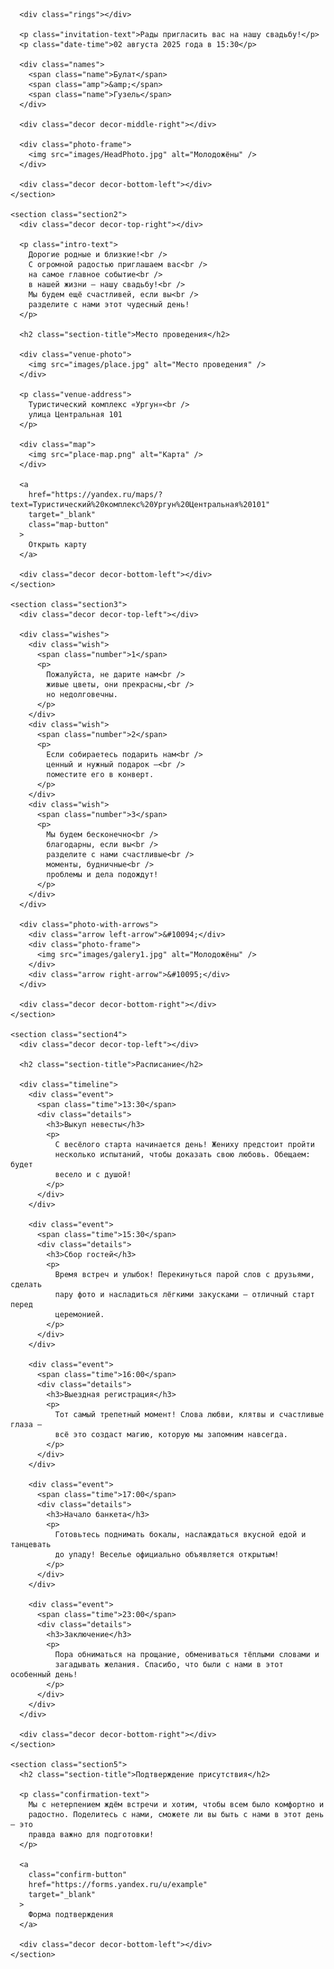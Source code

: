 <!DOCTYPE html>
<html lang="ru">
  <head>
    <meta charset="UTF-8" />
    <meta name="viewport" content="width=device-width, initial-scale=1.0" />
    <title>Свадебное приглашение</title>
    <link rel="stylesheet" href="style.css" />
  </head>
  <body>
    <section class="section1">
      <div class="decor decor-top-left"></div>
      <div class="decor decor-top-right"></div>

      <div class="rings"></div>

      <p class="invitation-text">Рады пригласить вас на нашу свадьбу!</p>
      <p class="date-time">02 августа 2025 года в 15:30</p>

      <div class="names">
        <span class="name">Булат</span>
        <span class="amp">&amp;</span>
        <span class="name">Гузель</span>
      </div>

      <div class="decor decor-middle-right"></div>

      <div class="photo-frame">
        <img src="images/HeadPhoto.jpg" alt="Молодожёны" />
      </div>

      <div class="decor decor-bottom-left"></div>
    </section>

    <section class="section2">
      <div class="decor decor-top-right"></div>

      <p class="intro-text">
        Дорогие родные и близкие!<br />
        С огромной радостью приглашаем вас<br />
        на самое главное событие<br />
        в нашей жизни – нашу свадьбу!<br />
        Мы будем ещё счастливей, если вы<br />
        разделите с нами этот чудесный день!
      </p>

      <h2 class="section-title">Место проведения</h2>

      <div class="venue-photo">
        <img src="images/place.jpg" alt="Место проведения" />
      </div>

      <p class="venue-address">
        Туристический комплекс «Ургун»<br />
        улица Центральная 101
      </p>

      <div class="map">
        <img src="place-map.png" alt="Карта" />
      </div>

      <a
        href="https://yandex.ru/maps/?text=Туристический%20комплекс%20Ургун%20Центральная%20101"
        target="_blank"
        class="map-button"
      >
        Открыть карту
      </a>

      <div class="decor decor-bottom-left"></div>
    </section>

    <section class="section3">
      <div class="decor decor-top-left"></div>

      <div class="wishes">
        <div class="wish">
          <span class="number">1</span>
          <p>
            Пожалуйста, не дарите нам<br />
            живые цветы, они прекрасны,<br />
            но недолговечны.
          </p>
        </div>
        <div class="wish">
          <span class="number">2</span>
          <p>
            Если собираетесь подарить нам<br />
            ценный и нужный подарок –<br />
            поместите его в конверт.
          </p>
        </div>
        <div class="wish">
          <span class="number">3</span>
          <p>
            Мы будем бесконечно<br />
            благодарны, если вы<br />
            разделите с нами счастливые<br />
            моменты, будничные<br />
            проблемы и дела подождут!
          </p>
        </div>
      </div>

      <div class="photo-with-arrows">
        <div class="arrow left-arrow">&#10094;</div>
        <div class="photo-frame">
          <img src="images/galery1.jpg" alt="Молодожёны" />
        </div>
        <div class="arrow right-arrow">&#10095;</div>
      </div>

      <div class="decor decor-bottom-right"></div>
    </section>

    <section class="section4">
      <div class="decor decor-top-left"></div>

      <h2 class="section-title">Расписание</h2>

      <div class="timeline">
        <div class="event">
          <span class="time">13:30</span>
          <div class="details">
            <h3>Выкуп невесты</h3>
            <p>
              С весёлого старта начинается день! Жениху предстоит пройти
              несколько испытаний, чтобы доказать свою любовь. Обещаем: будет
              весело и с душой!
            </p>
          </div>
        </div>

        <div class="event">
          <span class="time">15:30</span>
          <div class="details">
            <h3>Сбор гостей</h3>
            <p>
              Время встреч и улыбок! Перекинуться парой слов с друзьями, сделать
              пару фото и насладиться лёгкими закусками – отличный старт перед
              церемонией.
            </p>
          </div>
        </div>

        <div class="event">
          <span class="time">16:00</span>
          <div class="details">
            <h3>Выездная регистрация</h3>
            <p>
              Тот самый трепетный момент! Слова любви, клятвы и счастливые глаза –
              всё это создаст магию, которую мы запомним навсегда.
            </p>
          </div>
        </div>

        <div class="event">
          <span class="time">17:00</span>
          <div class="details">
            <h3>Начало банкета</h3>
            <p>
              Готовьтесь поднимать бокалы, наслаждаться вкусной едой и танцевать
              до упаду! Веселье официально объявляется открытым!
            </p>
          </div>
        </div>

        <div class="event">
          <span class="time">23:00</span>
          <div class="details">
            <h3>Заключение</h3>
            <p>
              Пора обниматься на прощание, обмениваться тёплыми словами и
              загадывать желания. Спасибо, что были с нами в этот особенный день!
            </p>
          </div>
        </div>
      </div>

      <div class="decor decor-bottom-right"></div>
    </section>

    <section class="section5">
      <h2 class="section-title">Подтверждение присутствия</h2>

      <p class="confirmation-text">
        Мы с нетерпением ждём встречи и хотим, чтобы всем было комфортно и
        радостно. Поделитесь с нами, сможете ли вы быть с нами в этот день — это
        правда важно для подготовки!
      </p>

      <a
        class="confirm-button"
        href="https://forms.yandex.ru/u/example"
        target="_blank"
      >
        Форма подтверждения
      </a>

      <div class="decor decor-bottom-left"></div>
    </section>
  </body>
</html>
